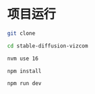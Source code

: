 # 项目运行

```sh
git clone
```

```sh
cd stable-diffusion-vizcom
```

```sh
nvm use 16
```

```sh
npm install
```

```sh
npm run dev
```
